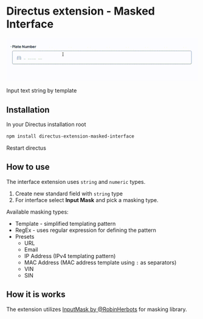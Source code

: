 # Directus extension - Masked Interface

![](https://raw.githubusercontent.com/dimitrov-adrian/directus-extension-masked-interface/main/screenshot.gif)

Input text string by template

## Installation

In your Directus installation root

```bash
npm install directus-extension-masked-interface
```

Restart directus

## How to use

The interface extension uses `string` and `numeric` types.

1. Create new standard field with `string` type
2. For interface select **Input Mask** and pick a masking type.

Available masking types:

- Template - simplified templating pattern
- RegEx - uses regular expression for defining the pattern
- Presets
  - URL
  - Email
  - IP Address (IPv4 templating pattern)
  - MAC Address (MAC address template using `:` as separators)
  - VIN
  - SIN

## How it is works

The extension utilizes [InputMask by @RobinHerbots](https://github.com/RobinHerbots/Inputmask) for masking library.
